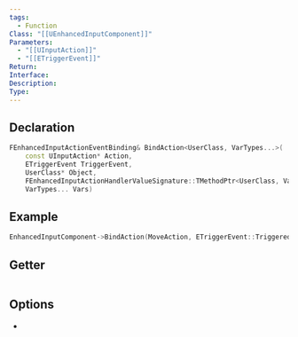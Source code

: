 ```yaml
---
tags:
  - Function
Class: "[[UEnhancedInputComponent]]"
Parameters:
  - "[[UInputAction]]"
  - "[[ETriggerEvent]]"
Return: 
Interface: 
Description: 
Type:
---
```



## Declaration

```cpp
FEnhancedInputActionEventBinding& BindAction<UserClass, VarTypes...>(
    const UInputAction* Action, 
    ETriggerEvent TriggerEvent, 
    UserClass* Object, 
    FEnhancedInputActionHandlerValueSignature::TMethodPtr<UserClass, VarTypes...> Func, 
    VarTypes... Vars)
```

## Example

```cpp
EnhancedInputComponent->BindAction(MoveAction, ETriggerEvent::Triggered, this, &<Project>PlayerController::Move);
```

## Getter

```cpp
```

## Options
- 